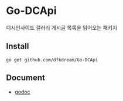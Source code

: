 # Go-DCApi

디시인사이드 갤러리 게시글 목록을 읽어오는 패키지

## Install

`go get github.com/dfkdream/Go-DCApi`

## Document

* [godoc](https://godoc.org/github.com/dfkdream/Go-DCApi)